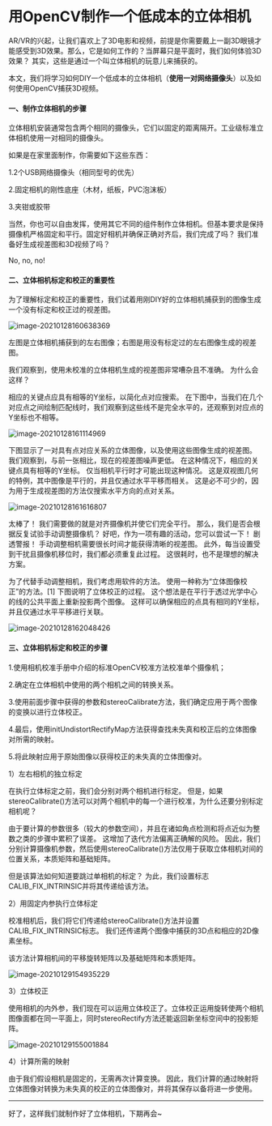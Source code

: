 # 用OpenCV制作一个低成本的立体相机

AR/VR的兴起，让我们喜欢上了3D电影和视频，前提是你需要戴上一副3D眼镜才能感受到3D效果。那么，它是如何工作的？当屏幕只是平面时，我们如何体验3D效果？ 其实，这些是通过一个叫立体相机的玩意儿来捕获的。

本文，我们将学习如何DIY一个低成本的立体相机（**使用一对网络摄像头**）以及如何使用OpenCV捕获3D视频。

#### 一、制作立体相机的步骤

立体相机安装通常包含两个相同的摄像头，它们以固定的距离隔开。工业级标准立体相机使用一对相同的摄像头。

如果是在家里面制作，你需要如下这些东西：

1.2个USB网络摄像头（相同型号的优先）

2.固定相机的刚性底座（木材，纸板，PVC泡沫板）

3.夹钳或胶带

当然，你也可以自由发挥，使用其它不同的组件制作立体相机。但基本要求是保持摄像机严格固定和平行。固定好相机并确保正确对齐后，我们完成了吗？ 我们准备好生成视差图和3D视频了吗？

No, no, no!

#### 二、立体相机标定和校正的重要性

为了理解标定和校正的重要性，我们试着用刚DIY好的立体相机捕获到的图像生成一个没有标定和校正过的视差图。

![image-20210128160638369](C:\Users\P03918\AppData\Roaming\Typora\typora-user-images\image-20210128160638369.png)

左图是立体相机捕获到的左右图像；右图是用没有标定过的左右图像生成的视差图。

我们观察到，使用未校准的立体相机生成的视差图非常嘈杂且不准确。 为什么会这样？

相应的关键点应具有相等的Y坐标，以简化点对应搜索。 在下图中，当我们在几个对应点之间绘制匹配线时，我们观察到这些线不是完全水平的，还观察到对应点的Y坐标也不相等。

![image-20210128161114969](C:\Users\P03918\AppData\Roaming\Typora\typora-user-images\image-20210128161114969.png)

下图显示了一对具有点对应关系的立体图像，以及使用这些图像生成的视差图。 我们观察到，与前一张相比，现在的视差图噪声更低。 在这种情况下，相应的关键点具有相等的Y坐标。 仅当相机平行时才可能出现这种情况。 这是双视图几何的特例，其中图像是平行的，并且仅通过水平平移而相关。 这是必不可少的，因为用于生成视差图的方法仅搜索水平方向的点对关系。

![image-20210128161616807](C:\Users\P03918\AppData\Roaming\Typora\typora-user-images\image-20210128161616807.png)

太棒了！ 我们需要做的就是对齐摄像机并使它们完全平行。 那么，我们是否会根据反复试验手动调整摄像机？ 好吧，作为一项有趣的活动，您可以尝试一下！ 剧透警报！ 手动调整相机需要很长时间才能获得清晰的视差图。 此外，每当设置受到干扰且摄像机移位时，我们都必须重复此过程。 这很耗时，也不是理想的解决方案。

为了代替手动调整相机，我们考虑用软件的方法。 使用一种称为“立体图像校正”的方法。[1] 下图说明了立体校正的过程。 这个想法是在平行于透过光学中心的线的公共平面上重新投影两个图像。 这样可以确保相应的点具有相同的Y坐标，并且仅通过水平平移进行关联。

![image-20210128162048426](C:\Users\P03918\AppData\Roaming\Typora\typora-user-images\image-20210128162048426.png)

#### 三、立体相机标定和校正的步骤

1.使用相机校准手册中介绍的标准OpenCV校准方法校准单个摄像机；

2.确定在立体相机中使用的两个相机之间的转换关系。

3.使用前面步骤中获得的参数和stereoCalibrate方法，我们确定应用于两个图像的变换以进行立体校正。

4.最后，使用initUndistortRectifyMap方法获得查找未失真和校正后的立体图像对所需的映射。

5.将此映射应用于原始图像以获得校正的未失真的立体图像对。

1）左右相机的独立标定

在执行立体标定之前，我们会分别对两个相机进行标定。 但是，如果stereoCalibrate()方法可以对两个相机中的每一个进行校准，为什么还要分别标定相机呢？

由于要计算的参数很多（较大的参数空间），并且在诸如角点检测和将点近似为整数之类的步骤中累积了误差。 这增加了迭代方法偏离正确解的风险。 因此，我们分别计算摄像机参数，然后使用stereoCalibrate()方法仅用于获取立体相机对间的位置关系，本质矩阵和基础矩阵。 

但是该算法如何知道要跳过单相机的标定？ 为此，我们设置标志CALIB_FIX_INTRINSIC并将其传递给该方法。 

2）用固定内参执行立体标定

校准相机后，我们将它们传递给stereoCalibrate()方法并设置CALIB_FIX_INTRINSIC标志。 我们还传递两个图像中捕获的3D点和相应的2D像素坐标。

该方法计算相机间的平移旋转矩阵以及基础矩阵和本质矩阵。

![image-20210129154935229](C:\Users\P03918\AppData\Roaming\Typora\typora-user-images\image-20210129154935229.png)

3）立体校正

使用相机的内外参，我们现在可以运用立体校正了。立体校正运用旋转使两个相机图像面都在同一平面上，同时stereoRectify方法还能返回新坐标空间中的投影矩阵。

![image-20210129155001884](C:\Users\P03918\AppData\Roaming\Typora\typora-user-images\image-20210129155001884.png)

4）计算所需的映射

由于我们假设相机是固定的，无需再次计算变换。 因此，我们计算的通过映射将立体图像对转换为未失真的校正的立体图像对，并将其保存以备将进一步使用。

------

好了，这样我们就制作好了立体相机，下期再会~

